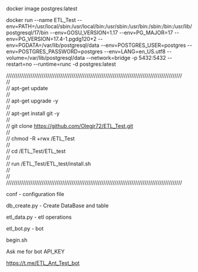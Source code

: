 docker image postgres:latest

docker run --name ETL_Test --env=PATH=/usr/local/sbin:/usr/local/bin:/usr/sbin:/usr/bin:/sbin:/bin:/usr/lib/postgresql/17/bin --env=GOSU_VERSION=1.17 --env=PG_MAJOR=17 --env=PG_VERSION=17.4-1.pgdg120+2 --env=PGDATA=/var/lib/postgresql/data --env=POSTGRES_USER=postgres --env=POSTGRES_PASSWORD=postgres --env=LANG=en_US.utf8 --volume=/var/lib/postgresql/data --network=bridge -p 5432:5432 --restart=no --runtime=runc -d postgres:latest

//////////////////////////////////////////////////////////////////////////////////////////////<br>
//<br>
// &#9; apt-get update<br>
//<br>
// &#9; apt-get upgrade -y<br>
//<br>
// &#9; apt-get install git -y<br>
//<br>
// &#9; git clone https://github.com/Olegjr72/ETL_Test.git<br>
//<br>
// &#9;	chmod -R +rwx /ETL_Test<br>
//<br>
// &#9;	cd /ETL_Test/ETL_test<br>
//<br>
// &#9;	run /ETL_Test/ETL_test/install.sh<br>
//<br>
//<br>
//////////////////////////////////////////////////////////////////////////////////////////////<br>

conf - configuration file

db_create.py - Create DataBase and table

etl_data.py - etl operations 

etl_bot.py - bot

begin.sh 

Ask me for bot API_KEY 

https://t.me/ETL_Ant_Test_bot

